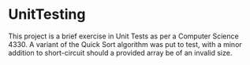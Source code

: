 # UnitTesting
This project is a brief exercise in Unit Tests as per a Computer Science 4330.
A variant of the Quick Sort algorithm was put to test, with a minor addition to short-circuit should a provided array be of an invalid size.
